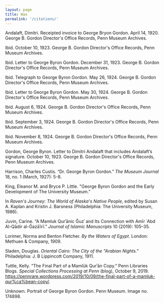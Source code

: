 ```yaml
---
layout: page
title: Wax
permalink: '/citations/'
---
```


<p class="hang">Andalaft, Dimitri. Receipted invoice to George Bryon Gordon. April 14, 1920. George B. Gordon Director's Office Records, Penn Museum Archives.</p>
<p class="hang">Ibid. October 10, 1923. George B. Gordon Director's Office Records, Penn Museum Archives.</p>
<p class="hang">Ibid. Letter to George Byron Gordon. December 31, 1923. George B. Gordon Director's Office Records, Penn Museum Archives.</p>
<p class="hang">Ibid. Telegraph to George Byron Gordon. May 26, 1924. George B. Gordon Director's Office Records, Penn Museum Archives.</p>
<p class="hang">Ibid. Letter to George Byron Gordon. May 30, 1924. George B. Gordon Director's Office Records, Penn Museum Archives.</p>
<p class="hang">Ibid. August 6, 1924. George B. Gordon Director's Office Records, Penn Museum Archives.</p>
<p class="hang">Ibid. September 3, 1924. George B. Gordon Director's Office Records, Penn Museum Archives.</p>
<p class="hang">Ibid. November 8, 1924. George B. Gordon Director's Office Records, Penn Museum Archives.</p>
<p class="hang">Gordon, George Byron. Letter to Dimitri Andalaft that includes Andalaft’s signature. October 10, 1923. George B. Gordon Director's Office Records, Penn Museum Archives.</p>
<p class="hang">Harrison, Charles Custis. “Dr. George Byron Gordon.” <i>The Museum Journal</i> 18, no. 1 (March, 1927): 5-8.</p>
<p class="hang">King, Eleanor M. and Bryce P. Little. "George Byron Gordon and the Early Development of The University Museum.”</p>
<p class="hang">In <i>Raven's Journey: The World of Alaska's Native People</i>, edited by Susan A. Kaplan and Kristin J. Barsness (Philadelphia: The University Museum, 1986).</p>
<p class="hang">Juvin, Carine. “A Mamluk Qurʾānic Ǧuzʾ and Its Connection with Amīr ʿAbd Al-Qādir al-Ǧazāʾirī.” <i>Journal of Islamic Manuscripts</i> 10 (2019): 105–35.</p>
<p class="hang">Lorimer, Norma and Benton Fletcher. <i>By the Waters of Egypt</i>. London: Methuen & Company, 1909.</p>
<p class="hang">Sladen, Douglas. <i>Oriental Cairo: The City of the “Arabian Nights."</i> Philadelphia: J. B Lippincott Company, 1911.</p>
<p class="hang">Tuttle, Kelly. “The Final Part of a Mamlūk Qurʾān Copy.” Penn Libraries Blogs. <i>Special Collections Processing at Penn</i> (blog), October 9, 2019. <a href="https://pennrare.wordpress.com/2019/10/09/the-final-part-of-a-mamluk-qur%ca%bean-copy/">https://pennrare.wordpress.com/2019/10/09/the-final-part-of-a-mamluk-qur%ca%bean-copy/</a>.</p>
<p class="hang">Unknown. Portrait of George Byron Gordon. Penn Museum. Image no. 174898.</p>
